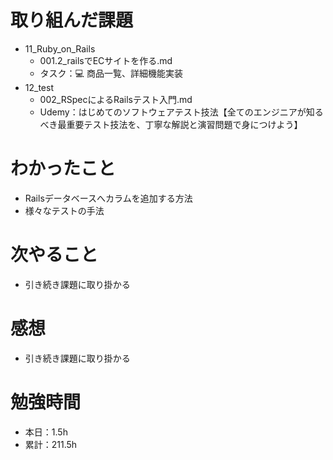 # 取り組んだ課題
* 11_Ruby_on_Rails
  * 001.2_railsでECサイトを作る.md
  * タスク：💻 商品一覧、詳細機能実装
* 12_test
  * 002_RSpecによるRailsテスト入門.md
  * Udemy：はじめてのソフトウェアテスト技法【全てのエンジニアが知るべき最重要テスト技法を、丁寧な解説と演習問題で身につけよう】

# わかったこと
* Railsデータベースへカラムを追加する方法
* 様々なテストの手法

# 次やること
* 引き続き課題に取り掛かる

# 感想
* 引き続き課題に取り掛かる

# 勉強時間
* 本日：1.5h
* 累計：211.5h
